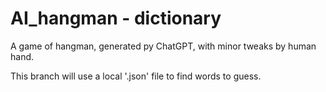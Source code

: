 # AI_hangman - dictionary
A game of hangman, generated py ChatGPT, with minor tweaks by human hand.

This branch will use a local '.json' file to find words to guess.

